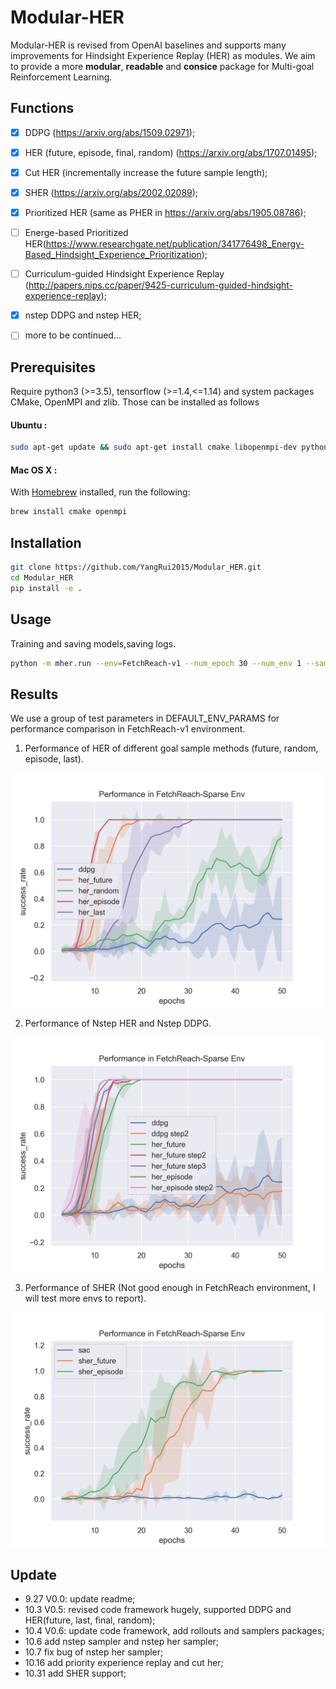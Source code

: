 # Modular-HER 
Modular-HER is revised from OpenAI baselines and supports many improvements for Hindsight Experience Replay (HER) as modules. We aim to provide a more **modular**, **readable** and **consice** package for Multi-goal Reinforcement Learning.


## Functions
- [x] DDPG (https://arxiv.org/abs/1509.02971);
- [x] HER (future, episode, final, random) (https://arxiv.org/abs/1707.01495);
- [x] Cut HER (incrementally increase the future sample length);
- [x] SHER (https://arxiv.org/abs/2002.02089);
- [x] Prioritized HER (same as PHER in https://arxiv.org/abs/1905.08786);
- [ ] Energe-based Prioritized HER(https://www.researchgate.net/publication/341776498_Energy-Based_Hindsight_Experience_Prioritization);
- [ ] Curriculum-guided Hindsight Experience Replay (http://papers.nips.cc/paper/9425-curriculum-guided-hindsight-experience-replay);
- [x] nstep DDPG and nstep HER;
- [ ] more to be continued...


## Prerequisites 
Require python3 (>=3.5), tensorflow (>=1.4,<=1.14) and system packages CMake, OpenMPI and zlib. Those can be installed as follows

#### Ubuntu :
```bash
sudo apt-get update && sudo apt-get install cmake libopenmpi-dev python3-dev zlib1g-dev
```

#### Mac OS X  :
With [Homebrew](https://brew.sh) installed, run the following:
```bash
brew install cmake openmpi
```

## Installation
```bash
git clone https://github.com/YangRui2015/Modular_HER.git
cd Modular_HER
pip install -e .
```


## Usage
Training and saving models,saving logs.
```bash
python -m mher.run --env=FetchReach-v1 --num_epoch 30 --num_env 1 --sampler her_future --play_episodes 5 --log_path=~/logs/fetchreach/ --save_path=~/logs/models/fetchreach_herfuture/
```

## Results

We use a group of test parameters in DEFAULT_ENV_PARAMS for performance comparison in FetchReach-v1 environment. 

1. Performance of HER of different goal sample methods (future, random, episode, last).

<div  align="center"> <img src="./data/mher_all.png" width=500;  /></div>    

2. Performance of Nstep HER and Nstep DDPG.

<div  align="center"><img src="./data/mher_all_step.png" width=500;" /></div>

3. Performance of SHER (Not good enough in FetchReach environment, I will test more envs to report). 

<div  align="center"><img src="./data/mher_sac.png" width=500;" /></div>


## Update

* 9.27 V0.0: update readme;
* 10.3 V0.5: revised code framework hugely, supported DDPG and HER(future, last, final, random);
* 10.4 V0.6: update code framework, add rollouts and samplers packages;
* 10.6 add nstep sampler and nstep her sampler;
* 10.7 fix bug of nstep her sampler;
* 10.16 add priority experience replay and cut her;
* 10.31 add SHER support;
